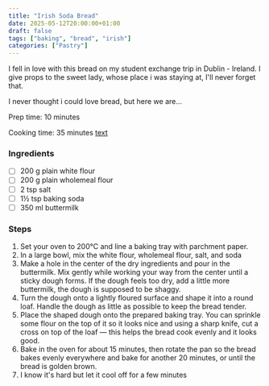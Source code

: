 ```yaml
---
title: "Irish Soda Bread"
date: 2025-05-12T20:00:00+01:00
draft: false
tags: ["baking", "bread", "irish"]
categories: ["Pastry"]
---
```


I fell in love with this bread on my student exchange trip in Dublin - Ireland. I give props to the sweet lady, whose place i was staying at, I'll never forget that.

I never thought i could love bread, but here we are...

<div class="recipe" id="recipe">
Prep time: 10 minutes

Cooking time: 35 minutes
[text](index.md)
### Ingredients
- [ ] 200 g plain white flour
- [ ] 200 g plain wholemeal flour
- [ ] 2 tsp salt
- [ ] 1½ tsp baking soda
- [ ] 350 ml buttermilk

### Steps
1. Set your oven to 200°C and line a baking tray with parchment paper.
2. In a large bowl, mix the white flour, wholemeal flour, salt, and soda
3. Make a hole in the center of the dry ingredients and pour in the buttermilk. Mix gently while working your way from the center until a sticky dough forms. If the dough feels too dry, add a little more buttermilk, the dough is supposed to be shaggy.
4. Turn the dough onto a lightly floured surface and shape it into a round loaf. Handle the dough as little as possible to keep the bread tender.
5. Place the shaped dough onto the prepared baking tray. You can sprinkle some flour on the top of it so it looks nice and using a sharp knife, cut a cross on top of the loaf — this helps the bread cook evenly and it looks good.
6. Bake in the oven for about 15 minutes, then rotate the pan so the bread bakes evenly everywhere and bake for another 20 minutes, or until the bread is golden brown.
7. I know it's hard but let it cool off for a few minutes
</div>
